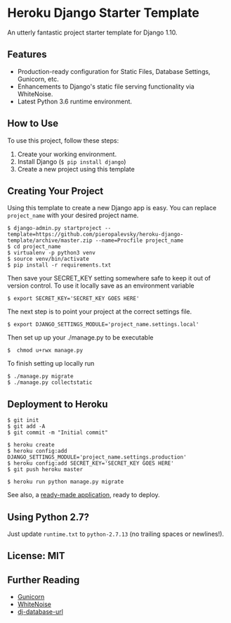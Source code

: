 # Heroku Django Starter Template

An utterly fantastic project starter template for Django 1.10.

## Features

- Production-ready configuration for Static Files, Database Settings, Gunicorn, etc.
- Enhancements to Django's static file serving functionality via WhiteNoise.
- Latest Python 3.6 runtime environment. 

## How to Use

To use this project, follow these steps:

1. Create your working environment.
2. Install Django (`$ pip install django`)
3. Create a new project using this template

## Creating Your Project

Using this template to create a new Django app is easy. You can replace ``project_name`` with your desired project name.


    $ django-admin.py startproject --template=https://github.com/pieropalevsky/heroku-django-template/archive/master.zip --name=Procfile project_name
    $ cd project_name 
    $ virtualenv -p python3 venv
    $ source venv/bin/activate 
    $ pip install -r requirements.txt

Then save your SECRET_KEY setting somewhere safe to keep it out of version control. To use it locally save as an environment variable

    $ export SECRET_KEY='SECRET_KEY GOES HERE'

The next step is to point your project at the correct settings file.
    
    $ export DJANGO_SETTINGS_MODULE='project_name.settings.local'

Then set up up your ./manage.py to be executable

    $  chmod u+rwx manage.py
    
To finish setting up locally run

    $ ./manage.py migrate
    $ ./manage.py collectstatic

## Deployment to Heroku

    $ git init
    $ git add -A
    $ git commit -m "Initial commit"

    $ heroku create
    $ heroku config:add DJANGO_SETTINGS_MODULE='project_name.settings.production'
    $ heroku config:add SECRET_KEY='SECRET_KEY GOES HERE'
    $ git push heroku master

    $ heroku run python manage.py migrate

See also, a [ready-made application](https://github.com/heroku/python-getting-started), ready to deploy.

## Using Python 2.7?

Just update `runtime.txt` to `python-2.7.13` (no trailing spaces or newlines!).


## License: MIT

## Further Reading

- [Gunicorn](https://warehouse.python.org/project/gunicorn/)
- [WhiteNoise](https://warehouse.python.org/project/whitenoise/)
- [dj-database-url](https://warehouse.python.org/project/dj-database-url/)
